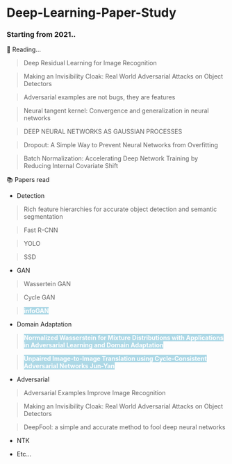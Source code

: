 # Deep-Learning-Paper-Study

<h3>Starting from 2021..<br></h3>

:book: Reading...

>  Deep Residual Learning for Image Recognition

>  Making an Invisibility Cloak: Real World Adversarial Attacks on Object Detectors

> Adversarial examples are not bugs, they are features

> Neural tangent kernel: Convergence and generalization in neural networks

> DEEP NEURAL NETWORKS AS GAUSSIAN PROCESSES

> Dropout: A Simple Way to Prevent Neural Networks from Overfitting

> Batch Normalization: Accelerating Deep Network Training by Reducing Internal
> Covariate Shift

:books: Papers read

* Detection

> Rich feature hierarchies for accurate object detection and semantic segmentation

> Fast R-CNN

> YOLO

> SSD

* GAN

>  Wassertein GAN

> Cycle GAN

> <b><span style="color: white; background-color: lightblue">infoGAN</span></b>

* Domain Adaptation

> <b><span style="color: white; background-color: lightblue">Normalized Wasserstein for Mixture Distributions with Applications in Adversarial Learning and Domain Adaptation
> </span></b>

> <b><span style="color: white; background-color: lightblue">Unpaired Image-to-Image Translation using Cycle-Consistent Adversarial Networks Jun-Yan</span></b>

* Adversarial

> Adversarial Examples Improve Image Recognition

> Making an Invisibility Cloak: Real World Adversarial Attacks on Object Detectors

> DeepFool: a simple and accurate method to fool deep neural networks

* NTK



* Etc...